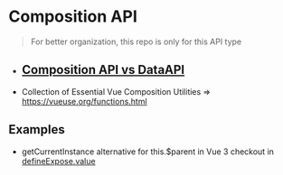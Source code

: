# Composition API

> For better organization, this repo is only for this API type

- ## [Composition API vs DataAPI](./APIs/README.md)
- Collection of Essential Vue Composition Utilities => https://vueuse.org/functions.html


## Examples

- getCurrentInstance alternative for this.$parent in Vue 3 checkout in [defineExpose.value](./masterclass/src/components/defineExpose.vue)